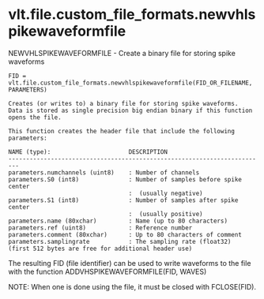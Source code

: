 # vlt.file.custom_file_formats.newvhlspikewaveformfile

  NEWVHLSPIKEWAVEFORMFILE - Create a binary file for storing spike waveforms
 
    FID = vlt.file.custom_file_formats.newvhlspikewaveformfile(FID_OR_FILENAME, PARAMETERS)
 
    Creates (or writes to) a binary file for storing spike waveforms.
    Data is stored as single precision big endian binary if this function opens the file.
 
    This function creates the header file that include the following
    parameters:
 
    NAME (type):                      DESCRIPTION         
    -------------------------------------------------------------------------
    parameters.numchannels (uint8)    : Number of channels
    parameters.S0 (int8)              : Number of samples before spike center
                                      :  (usually negative)
    parameters.S1 (int8)              : Number of samples after spike center
                                      :  (usually positive)
    parameters.name (80xchar)         : Name (up to 80 characters)
    parameters.ref (uint8)            : Reference number
    parameters.comment (80xchar)      : Up to 80 characters of comment
    parameters.samplingrate           : The sampling rate (float32)
    (first 512 bytes are free for additional header use)
 
   
   The resulting FID (file identifier) can be used to write waveforms to the
   file with the function ADDVHSPIKEWAVEFORMFILE(FID, WAVES)
 
   NOTE: When one is done using the file, it must be closed with FCLOSE(FID).
